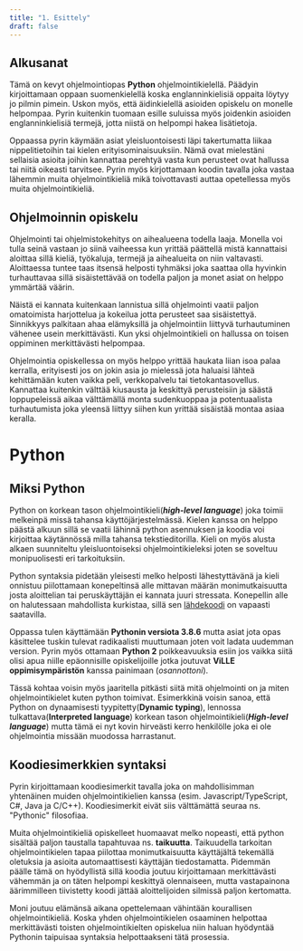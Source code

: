 ```yaml
---
title: "1. Esittely"
draft: false
---
```


## Alkusanat
Tämä on kevyt ohjelmointiopas __Python__ ohjelmointikielellä. Päädyin kirjoittamaan oppaan suomenkielellä koska englanninkielisiä oppaita löytyy jo pilmin pimein. Uskon myös, että äidinkielellä asioiden opiskelu on monelle helpompaa. Pyrin kuitenkin tuomaan esille suluissa myös joidenkin asioiden englanninkielisiä termejä, jotta niistä on helpompi hakea lisätietoja. 

Oppaassa pyrin käymään asiat yleisluontoisesti läpi takertumatta liikaa nippelitietoihin tai kielen erityisominaisuuksiin. Nämä ovat mielestäni sellaisia asioita joihin kannattaa perehtyä vasta kun perusteet ovat hallussa tai niitä oikeasti tarvitsee. Pyrin myös kirjottamaan koodin tavalla joka vastaa lähemmin muita ohjelmointikieliä mikä toivottavasti auttaa opetellessa myös muita ohjelmointikieliä.  

## Ohjelmoinnin opiskelu

Ohjelmointi tai ohjelmistokehitys on aihealueena todella laaja. Monella voi tulla seinä vastaan jo siinä vaiheessa kun yrittää päättellä mistä kannattaisi aloittaa sillä kieliä, työkaluja, termejä ja aihealueita on niin valtavasti. Aloittaessa tuntee taas itsensä helposti tyhmäksi joka saattaa olla hyvinkin turhauttavaa sillä sisäistettävää on todella paljon ja monet asiat on helppo ymmärtää väärin.

Näistä ei kannata kuitenkaan lannistua sillä ohjelmointi vaatii paljon omatoimista harjottelua ja kokeilua jotta perusteet saa sisäistettyä. Sinnikkyys palkitaan ahaa elämyksillä ja ohjelmointiin liittyvä turhautuminen vähenee usein merkittävästi. Kun yksi ohjelmointikieli on hallussa on toisen oppiminen merkittävästi helpompaa. 

Ohjelmointia opiskellessa on myös helppo yrittää haukata liian isoa palaa kerralla, erityisesti jos on jokin asia jo mielessä jota haluaisi lähteä kehittämään kuten vaikka peli, verkkopalvelu tai tietokantasovellus. Kannattaa kuitenkin välttää kiusausta ja keskittyä perusteisiin ja säästä loppupeleissä aikaa välttämällä monta sudenkuoppaa ja potentuaalista turhautumista joka yleensä liittyy siihen kun yrittää sisäistää montaa asiaa keralla. 

# Python 

## Miksi Python

Python on korkean tason ohjelmointikieli(__*high-level language*__) joka toimii melkeinpä missä tahansa käyttöjärjestelmässä. Kielen kanssa on helppo päästä alkuun sillä se vaatii lähinnä python asennuksen ja koodia voi kirjoittaa käytännössä milla tahansa tekstieditorilla. Kieli on myös alusta alkaen suunniteltu yleisluontoiseksi ohjelmointikieleksi joten se soveltuu monipuolisesti eri tarkoituksiin. 

Python syntaksia pidetään yleisesti melko helposti lähestyttävänä ja kieli onnistuu piilottamaan konepeltinsä alle mittavan määrän monimutkaisuutta josta aloittelian tai peruskäyttäjän ei kannata juuri stressata. Konepellin alle on halutessaan mahdollista kurkistaa, sillä sen [lähdekoodi](https://github.com/python) on vapaasti saatavilla. 

Oppassa tulen käyttämään __Pythonin versiota 3.8.6__ mutta asiat jota opas käsittelee tuskin tulevat radikaalisti muuttumaan joten voit ladata uudemman version. Pyrin myös ottamaan __Python 2__ poikkeavuuksia esiin jos vaikka siitä olisi apua niille epäonnisille opiskelijoille jotka joutuvat __ViLLE oppimisympäristön__ kanssa painimaan (*osannottoni*).

Tässä kohtaa voisin myös jaaritella pitkästi siitä mitä ohjelmointi on ja miten ohjelmointikielet kuten python toimivat. Esimerkkinä voisin sanoa, että Python on dynaamisesti tyypitetty(__Dynamic typing__), lennossa tulkattava(__Interpreted language__) korkean tason ohjelmointikieli(__*High-level language*__) mutta tämä ei nyt kovin hirveästi kerro henkilölle joka ei ole ohjelmointia missään muodossa harrastanut.

## Koodiesimerkkien syntaksi

Pyrin kirjoittamaan koodiesimerkit tavalla joka on mahdollisimman yhtenäinen muiden ohjelmointikielien kanssa (esim.  Javascript/TypeScript, C#, Java ja C/C++). Koodiesimerkit eivät siis välttämättä seuraa ns. "Pythonic" filosofiaa.

Muita ohjelmointikieliä opiskelleet huomaavat melko nopeasti, että python sisältää paljon taustalla tapahtuvaa ns. __taikuutta__. Taikuudella tarkoitan ohjelmointikielen tapaa piilottaa monimutkaisuutta käyttäjältä tekemällä oletuksia ja asioita automaattisesti käyttäjän tiedostamatta. Pidemmän päälle tämä on hyödyllistä sillä koodia joutuu kirjoittamaan merkittävästi vähemmän ja on täten helpompi keskittyä olennaiseen, mutta vastapainona äärimmilleen tiivistetty koodi jättää aloittelijoiden silmissä paljon kertomatta. 

Moni joutuu elämänsä aikana opettelemaan vähintään kourallisen ohjelmointikieliä. Koska yhden ohjelmointikielen osaaminen helpottaa merkittävästi toisten ohjelmointikielten opiskelua niin haluan hyödyntää Pythonin taipuisaa syntaksia helpottaakseni tätä prosessia. 